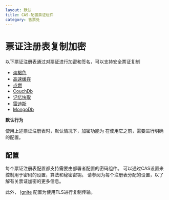 ```yaml
---
layout: 默认
title: CAS-配置票证组件
category: 售票处
---
```


# 票证注册表复制加密

以下票证注册表通过对票证进行加密和签名，可以支持安全票证复制

* [淡褐色](../ticketing/Hazelcast-Ticket-Registry.html)
* [高速缓存](../ticketing/Ehcache-Ticket-Registry.html)
* [点燃](../ticketing/Ignite-Ticket-Registry.html)
* [CouchDb](../ticketing/CouchDb-Ticket-Registry.html)
* [记忆快取](../ticketing/Memcached-Ticket-Registry.html)
* [雷迪斯](../ticketing/Redis-Ticket-Registry.html)
* [MongoDb](../ticketing/MongoDb-Ticket-Registry.html)

<div class="alert alert-info"><strong>默认行为</strong><p>使用上述票证注册表时，默认情况下，加密功能为
 在使用它之前，需要进行明确的配置。</p></div>

## 配置

每个票证注册表配置都支持需要由部署者配置的密码组件。 可以通过CAS设置来控制用于密码的设置，算法和秘密密钥。 请参阅为每个注册表分配的设置，以了解有关票证加密的更多信息。

此外， [Ignite](../ticketing/Ignite-Ticket-Registry.html) 配置为使用TLS进行复制传输。
